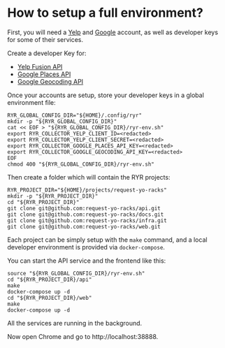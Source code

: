 # How to setup a full environment?

First, you will need a [Yelp](https://www.yelp.com/signup) and [Google](https://accounts.google.com/SignUp) account, as well as developer keys for some of their services.

Create a developer Key for:

* [Yelp Fusion API](https://www.yelp.com/developers/v3/manage_app)
* [Google Places API](https://developers.google.com/places/web-service)
* [Google Geocoding API](https://developers.google.com/maps/documentation/geocoding/get-api-key)


Once your accounts are setup, store your developer keys in a global environment file:
```
RYR_GLOBAL_CONFIG_DIR="${HOME}/.config/ryr"
mkdir -p "${RYR_GLOBAL_CONFIG_DIR}"
cat << EOF > "${RYR_GLOBAL_CONFIG_DIR}/ryr-env.sh"
export RYR_COLLECTOR_YELP_CLIENT_ID=<redacted>
export RYR_COLLECTOR_YELP_CLIENT_SECRET=<redacted>
export RYR_COLLECTOR_GOOGLE_PLACES_API_KEY=<redacted>
export RYR_COLLECTOR_GOOGLE_GEOCODING_API_KEY=<redacted>
EOF
chmod 400 "${RYR_GLOBAL_CONFIG_DIR}/ryr-env.sh"
```

Then create a folder which will contain the RYR projects:
```
RYR_PROJECT_DIR="${HOME}/projects/request-yo-racks"
mkdir -p "${RYR_PROJECT_DIR}"
cd "${RYR_PROJECT_DIR}"
git clone git@github.com:request-yo-racks/api.git
git clone git@github.com:request-yo-racks/docs.git
git clone git@github.com:request-yo-racks/infra.git
git clone git@github.com:request-yo-racks/web.git
```

Each project can be simply setup with the `make` command, and a local developer environment is provided via `docker-compose`.

You can start the API service and the frontend like this:
```
source "${RYR_GLOBAL_CONFIG_DIR}/ryr-env.sh"
cd "${RYR_PROJECT_DIR}/api"
make
docker-compose up -d
cd "${RYR_PROJECT_DIR}/web"
make
docker-compose up -d
```

All the services are running in the background.

Now open Chrome and go to http://localhost:38888.

